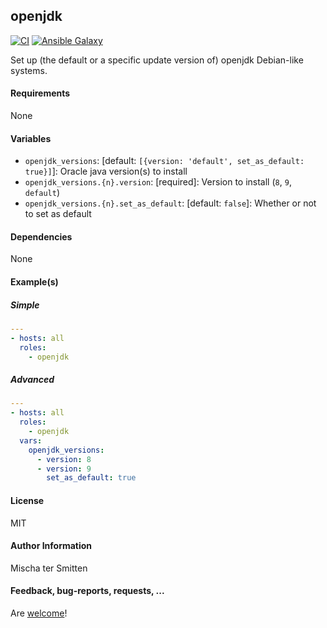 ## openjdk

[![CI](https://github.com/Oefenweb/ansible-openjdk/workflows/CI/badge.svg)](https://github.com/Oefenweb/ansible-openjdk/actions?query=workflow%3ACI)
[![Ansible Galaxy](http://img.shields.io/badge/ansible--galaxy-oracle--java-blue.svg)](https://galaxy.ansible.com/Oefenweb/openjdk)

Set up (the default or a specific update version of) openjdk Debian-like systems.

#### Requirements

None

#### Variables

* `openjdk_versions`: [default: `[{version: 'default', set_as_default: true}]`]: Oracle java version(s) to install
* `openjdk_versions.{n}.version`: [required]: Version to install (`8`, `9`, `default`)
* `openjdk_versions.{n}.set_as_default`: [default: `false`]: Whether or not to set as default

#### Dependencies

None

#### Example(s)

##### Simple

```yaml
---
- hosts: all
  roles:
    - openjdk
```

##### Advanced

```yaml
---
- hosts: all
  roles:
    - openjdk
  vars:
    openjdk_versions:
      - version: 8
      - version: 9
        set_as_default: true
```

#### License

MIT

#### Author Information

Mischa ter Smitten

#### Feedback, bug-reports, requests, ...

Are [welcome](https://github.com/Oefenweb/ansible-openjdk/issues)!
